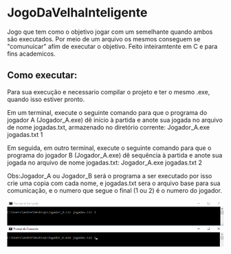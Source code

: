 # JogoDaVelhaInteligente
Jogo que tem como o objetivo jogar com um semelhante quando ambos são executados. Por meio de um arquivo os mesmos conseguem se "comunuicar" afim de executar o objetivo. Feito inteiramtente em C e para fins academicos.

## Como executar:

Para sua execução e necessario compilar o projeto e ter o mesmo .exe, quando isso estiver pronto.

Em um terminal, execute o seguinte comando para que o programa do jogador A (Jogador_A.exe) dê
início à partida e anote sua jogada no arquivo de nome jogadas.txt, armazenado no diretório
corrente:
Jogador_A.exe jogadas.txt 1

Em seguida, em outro terminal, execute o seguinte comando para que o programa do jogador B
(Jogador_A.exe) dê sequência à partida e anote sua jogada no arquivo de nome jogadas.txt:
Jogador_A.exe jogadas.txt 2

Obs:Jogador_A ou Jogador_B será o programa a ser executado por isso crie uma copia com cada nome, e jogadas.txt sera o arquivo base para sua comunicação, e o numero que segue o final (1 ou  2) é o numero do jogador.

![alt text](https://github.com/Andre-rsfc/JogoDaVelhaInteligente/blob/master/Demonstracao.png)
